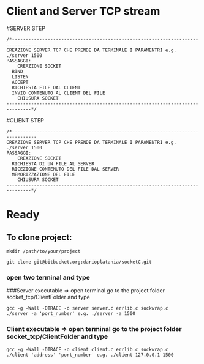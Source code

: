 # Client and Server TCP stream

#SERVER STEP
```
/*-------------------------------------------------------------------------------
CREAZIONE SERVER TCP CHE PRENDE DA TERMINALE I PARAMENTRI e.g. ./server 1500
PASSAGGI:
	CREAZIONE SOCKET
  BIND
  LISTEN
  ACCEPT
  RICHIESTA FILE DAL CLIENT
  INVIO CONTENUTO AL CLIENT DEL FILE
	CHIUSURA SOCKET
-------------------------------------------------------------------------------*/
```

#CLIENT STEP
```
/*-------------------------------------------------------------------------------
CREAZIONE SERVER TCP CHE PRENDE DA TERMINALE I PARAMENTRI e.g. ./server 1500
PASSAGGI:
	CREAZIONE SOCKET
  RICHIESTA DI UN FILE AL SERVER
  RICEZIONE CONTENUTO DEL FILE DAL SERVER
  MEMORIZZAZIONE DEL FILE
	CHIUSURA SOCKET
-------------------------------------------------------------------------------*/
```

# Ready

## To clone project:

```
mkdir /path/to/your/project

git clone git@bitbucket.org:darioplatania/socketC.git
```
### open two terminal and type

###Server executable => open terminal go to the project folder socket_tcp/ClientFolder and type
```
gcc -g -Wall -DTRACE -o server server.c errlib.c sockwrap.c
./server -a 'port_number' e.g. ./server -a 1500
```

### Client executable => open terminal go to the project folder socket_tcp/ClientFolder and type
```
gcc -g -Wall -DTRACE -o client client.c errlib.c sockwrap.c  
./client 'address' 'port_number' e.g. ./client 127.0.0.1 1500
```
